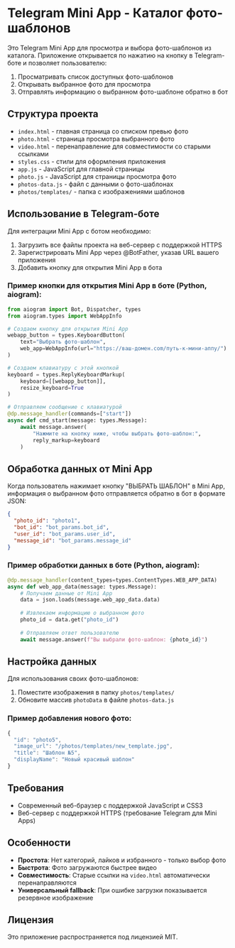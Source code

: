# Telegram Mini App - Каталог фото-шаблонов

Это Telegram Mini App для просмотра и выбора фото-шаблонов из каталога. Приложение открывается по нажатию на кнопку в Telegram-боте и позволяет пользователю:

1. Просматривать список доступных фото-шаблонов
2. Открывать выбранное фото для просмотра
3. Отправлять информацию о выбранном фото-шаблоне обратно в бот

## Структура проекта

- `index.html` - главная страница со списком превью фото
- `photo.html` - страница просмотра выбранного фото
- `video.html` - перенаправление для совместимости со старыми ссылками
- `styles.css` - стили для оформления приложения
- `app.js` - JavaScript для главной страницы
- `photo.js` - JavaScript для страницы просмотра фото
- `photos-data.js` - файл с данными о фото-шаблонах
- `photos/templates/` - папка с изображениями шаблонов

## Использование в Telegram-боте

Для интеграции Mini App с ботом необходимо:

1. Загрузить все файлы проекта на веб-сервер с поддержкой HTTPS
2. Зарегистрировать Mini App через @BotFather, указав URL вашего приложения
3. Добавить кнопку для открытия Mini App в бота

### Пример кнопки для открытия Mini App в боте (Python, aiogram):

```python
from aiogram import Bot, Dispatcher, types
from aiogram.types import WebAppInfo

# Создаем кнопку для открытия Mini App
webapp_button = types.KeyboardButton(
    text="Выбрать фото-шаблон", 
    web_app=WebAppInfo(url="https://ваш-домен.com/путь-к-мини-аппу/")
)

# Создаем клавиатуру с этой кнопкой
keyboard = types.ReplyKeyboardMarkup(
    keyboard=[[webapp_button]], 
    resize_keyboard=True
)

# Отправляем сообщение с клавиатурой
@dp.message_handler(commands=["start"])
async def cmd_start(message: types.Message):
    await message.answer(
        "Нажмите на кнопку ниже, чтобы выбрать фото-шаблон:", 
        reply_markup=keyboard
    )
```

## Обработка данных от Mini App

Когда пользователь нажимает кнопку "ВЫБРАТЬ ШАБЛОН" в Mini App, информация о выбранном фото отправляется обратно в бот в формате JSON:

```json
{
  "photo_id": "photo1",
  "bot_id": "bot_params.bot_id",
  "user_id": "bot_params.user_id",
  "message_id": "bot_params.message_id"
}
```

### Пример обработки данных в боте (Python, aiogram):

```python
@dp.message_handler(content_types=types.ContentTypes.WEB_APP_DATA)
async def web_app_data(message: types.Message):
    # Получаем данные от Mini App
    data = json.loads(message.web_app_data.data)
    
    # Извлекаем информацию о выбранном фото
    photo_id = data.get("photo_id")
    
    # Отправляем ответ пользователю
    await message.answer(f"Вы выбрали фото-шаблон: {photo_id}")
```

## Настройка данных

Для использования своих фото-шаблонов:

1. Поместите изображения в папку `photos/templates/`
2. Обновите массив `photoData` в файле `photos-data.js`

### Пример добавления нового фото:

```javascript
{
  "id": "photo5",
  "image_url": "/photos/templates/new_template.jpg",
  "title": "Шаблон №5",
  "displayName": "Новый красивый шаблон"
}
```

## Требования

- Современный веб-браузер с поддержкой JavaScript и CSS3
- Веб-сервер с поддержкой HTTPS (требование Telegram для Mini Apps)

## Особенности

- **Простота**: Нет категорий, лайков и избранного - только выбор фото
- **Быстрота**: Фото загружаются быстрее видео
- **Совместимость**: Старые ссылки на `video.html` автоматически перенаправляются
- **Универсальный fallback**: При ошибке загрузки показывается резервное изображение

## Лицензия

Это приложение распространяется под лицензией MIT.
